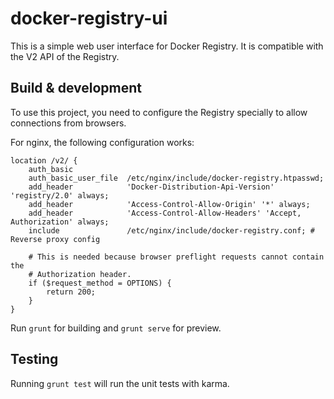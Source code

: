 # docker-registry-ui

This is a simple web user interface for Docker Registry. It is compatible with
the V2 API of the Registry.

## Build & development

To use this project, you need to configure the Registry specially to allow
connections from browsers.

For nginx, the following configuration works:

    location /v2/ {
        auth_basic
        auth_basic_user_file  /etc/nginx/include/docker-registry.htpasswd;
        add_header            'Docker-Distribution-Api-Version' 'registry/2.0' always;
        add_header            'Access-Control-Allow-Origin' '*' always;
        add_header            'Access-Control-Allow-Headers' 'Accept, Authorization' always;
        include               /etc/nginx/include/docker-registry.conf; # Reverse proxy config

        # This is needed because browser preflight requests cannot contain the
        # Authorization header.
        if ($request_method = OPTIONS) {
            return 200;
        }
    }

Run `grunt` for building and `grunt serve` for preview.

## Testing

Running `grunt test` will run the unit tests with karma.
